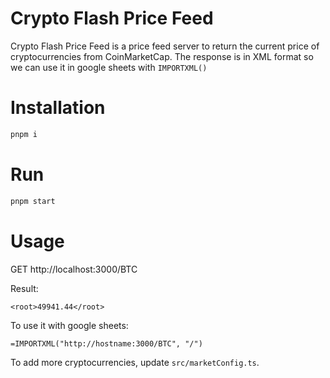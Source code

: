 # Crypto Flash Price Feed

Crypto Flash Price Feed is a price feed server to return the current price of cryptocurrencies from CoinMarketCap.
The response is in XML format so we can use it in google sheets with `IMPORTXML()`

# Installation

```bash
pnpm i
```

# Run

```bash
pnpm start
```

# Usage

GET http://localhost:3000/BTC

Result:

```
<root>49941.44</root>
```

To use it with google sheets:

```
=IMPORTXML("http://hostname:3000/BTC", "/")
```

To add more cryptocurrencies, update `src/marketConfig.ts`.
